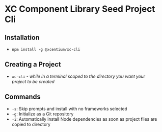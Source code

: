 # XC Component Library Seed Project Cli

## Installation

- `npm install -g @xcentium/xc-cli`

## Creating a Project
- `xc-cli` - *while in a terminal scoped to the directory you want your project to be created*

## Commands
- `-s`: Skip prompts and install with no frameworks selected
- `-g`: Initialize as a Git repository
- `-i`: Automatically install Node dependencies as soon as project files are copied to directory